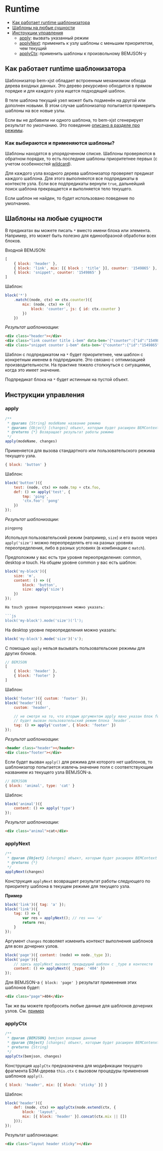 # Runtime

* [Как работает runtime шаблонизатора](#Как-работает-runtime-шаблонизатора)
* [Шаблоны на любые сущности](#Шаблоны-на-любые-сущности)
* [Инструкции управления](#Инструкции-управления)
  * [apply](#apply): вызвать указанный режим
  * [applyNext](#applynext): применить к узлу шаблоны с меньшим приоритетом, чем текущий
  * [applyCtx](#applyctx): применить шаблоны к произвольному BEMJSON-у

## Как работает runtime шаблонизатора

Шаблонизатор bem-xjst обладает встроенным механизмом обхода дерева входных данных. Это дерево рекурсивно обходится в прямом порядке и для каждого узла ищется подходящий шаблон.

В теле шаблона текущий узел может быть подменён на другой или дополнен новыми. В этом случае шаблонизатор попытается примерить шаблоны на все новые узлы.

Если вы не добавили ни одного шаблона, то bem-xjst сгенерирует результат по умолчанию. Это поведение [описано в разделе про режимы](5-templates-syntax.md#body).

### Как выбираются и применяются шаблоны?

Шаблоны находятся в упорядоченном списке. Шаблоны проверяются в обратном порядке, то есть последние шаблоны приоритетнее первых (с учетом особенностей [wildcard](#Шаблоны-на-любые-сущности)).

Для каждого узла входного дерева шаблонизатор проверяет предикат каждого шаблона. Для этого выполняются все подпредикаты в контексте узла. Если все подпредикаты вернули `true`, дальнейший поиск шаблона прекращается и выполняется тело текущего.

Если шаблон не найден, то будет использовано поведение по умолчанию.

## Шаблоны на любые сущности

В предикатах вы можете писать `*` вместо имени блока или элемента. Например, это может быть полезно для единообразной обработки всех блоков.

Входной BEMJSON:

```js
[
    { block: 'header' },
    { block: 'link', mix: [{ block : 'title' }], counter: '1549865' },
    { block: 'snippet', counter: '1549865' }
]
```

Шаблон:

```js
block('*')
    .match((node, ctx) => ctx.counter)({
        mix: (node, ctx) => ({
            block: 'counter', js: { id: ctx.counter }
        })
    })
```

*Результат шаблонизации:*

```html
<div class="header"></div>
<div class="link counter title i-bem" data-bem='{"counter":{"id":"1549865"}}'></div>
<div class="snippet counter i-bem" data-bem='{"counter":{"id":"1549865"}}'></div>
```

Шаблон с подпредикатом на `*` будет приоритетнее, чем шаблон с конкретным именем в подпредикате. Это связано с оптимизацией производительности. На практике тяжело столкнуться с ситуациями, когда это имеет значение.

Подпредикат блока на `*` будет истинным на пустой объект.

## Инструкции управления

### apply

```js
/**
 * @params {String} modeName название режима
 * @params {Object} [changes] объект, которым будет расширен BEMContext контекст выполнения шаблонов
 * @returns {*} Возвращает результат работы режима
 */
apply(modeName, changes)
```

Применяется для вызова стандартного или пользовательского режима текущего узла.

```js
{ block: 'button' }
```

Шаблон:

```js
block('button')({
    test: (node, ctx) => node.tmp + ctx.foo,
    def: () => apply('test', {
        tmp: 'ping',
        'ctx.foo': 'pong'
    })
});
```

*Результат шаблонизации:*

```html
pingpong
```

Используя пользовательский режим (например, `size`) и его вызов через `apply('size')` можно переопределять его на разных уровнях переопределения, либо в разных условиях (в комбинации с `match`).

Предположим у вас есть три уровня переопределения: common, desktop и touch. На общем уровне common у вас есть шаблон:

```js
block('my-block')({
    size: 'm',
    content: () => ({
        block: 'button',
        size: apply('size')
    })
});

На touch уровне переопределения можно указать:

```js
block('my-block').mode('size')('l');
```

На desktop уровне переопределения можно указать:

```js
block('my-block').mode('size')('s');
```

С помощью `apply` нельзя вызывать пользовательские режимы для других блоков.

```js
// BEMJSON
[
    { block: 'header' },
    { block: 'footer' }
]
```

Шаблон:

```js
block('footer')({ custom: 'footer' });
block('header')({
    custom: 'header',

    // не смотря на то, что вторым аргументом apply явно указан блок footer
    // будет вызван пользовательский режим блока `header`.
    tag: () => apply('custom', { block: 'footer' })
});
```

*Результат шаблонизации:*

```html
<header class="header"></header>
<div class="footer"></div>
```

Если будет вызван `apply()` для режима для которого нет шаблонов, то
шаблонизатор попытается извлечь значение поля с соответствующим названием из
текущего узла BEMJSON-а.

```js
// BEMJSON
{ block: 'animal', type: 'cat' }
```

Шаблон:

```js
block('animal')({
    content: () => apply('type')
});
```

*Результат шаблонизации:*

```html
<div class="animal">cat</div>
```

### applyNext

```js
/**
 * @param {Object} [changes] объект, которым будет расширен BEMContext шаблонов
 * @returns {*}
 */
applyNext(changes)
```

Конструкция `applyNext` возвращает результат работы следующего по приоритету шаблона в текущем режиме для текущего узла.

**Пример**

```js
block('link')({ tag: 'a' });
block('link')({
    tag: () => {
        var res = applyNext(); // res === 'a'
        return res;
    }
});
```

Аргумент `changes` позволяет изменить контекст выполнения шаблонов для всех
дочерних узлов.

```js
block('page')({ content: (node) => node._type });
block('page')({
    // здесь applyNext вызовет предыдущий шаблон с _type в контексте
    content: () => applyNext({ _type: '404' })
});
```

Для BEMJSON-а `{ block: 'page' }` результат применения этих шаблонов будет:

```html
<div class="page">404</div>
```

Так же вы можете пробросить любые данные для шаблонов дочерних узлов. См. [пример](6-templates-context.md#Таннелинг-флагов-или-любых-данных-шаблонам-дочерних-узлов)

### applyCtx

```js
/**
 * @param {BEMJSON} bemjson входные данные
 * @param {Object} [changes] объект, которым будет расширен BEMContenxt шаблонов
 * @returns {String}
 */
applyCtx(bemjson, changes)
```

Конструкция `applyCtx` предназначена для модификации текущего фрагмента БЭМ-дерева `this.ctx` с вызовом процедуры применения шаблонов `apply()`.

```js
{ block: 'header', mix: [{ block: 'sticky' }] }
```

Шаблон:

```js
block('header')({
    def: (node, ctx) => applyCtx(node.extend(ctx, {
        block: 'layout',
        mix: [{ block: 'header' }].concat(ctx.mix || [])
    }));
});
```

Результат шаблонизации:

```html
<div class="layout header sticky"></div>
```
